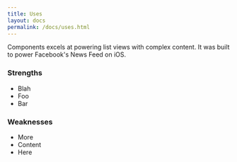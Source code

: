 ```yaml
---
title: Uses
layout: docs
permalink: /docs/uses.html
---
```


Components excels at powering list views with complex content. It was built to power Facebook's News Feed on iOS.

### Strengths

- Blah
- Foo
- Bar

### Weaknesses

- More
- Content
- Here
